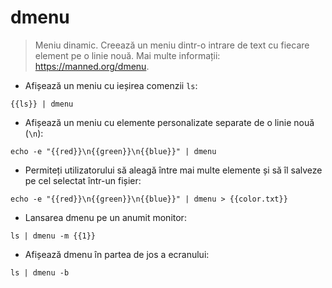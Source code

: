 # dmenu

> Meniu dinamic.
> Creează un meniu dintr-o intrare de text cu fiecare element pe o linie nouă.
> Mai multe informații: <https://manned.org/dmenu>.

- Afișează un meniu cu ieșirea comenzii `ls`:

`{{ls}} | dmenu`

- Afișează un meniu cu elemente personalizate separate de o linie nouă (`\n`):

`echo -e "{{red}}\n{{green}}\n{{blue}}" | dmenu`

- Permiteți utilizatorului să aleagă între mai multe elemente și să îl salveze pe cel selectat într-un fișier:

`echo -e "{{red}}\n{{green}}\n{{blue}}" | dmenu > {{color.txt}}`

- Lansarea dmenu pe un anumit monitor:

`ls | dmenu -m {{1}}`

- Afișează dmenu în partea de jos a ecranului:

`ls | dmenu -b`
